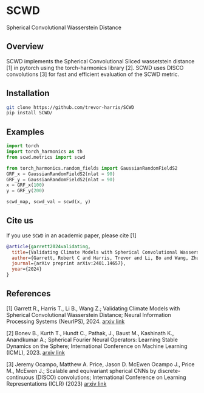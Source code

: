 # SCWD
Spherical Convolutional Wasserstein Distance

## Overview

SCWD implements the Spherical Convolutional Sliced wassetstein distance [1] in pytorch using the torch-harmonics library [2]. SCWD uses DISCO convolutions [3] for fast and efficient evaluation of the SCWD metric.

## Installation
```bash
git clone https://github.com/trevor-harris/SCWD
pip install SCWD/
```

## Examples

```python
import torch
import torch_harmonics as th
from scwd.metrics import scwd

from torch_harmonics.random_fields import GaussianRandomFieldS2
GRF_x = GaussianRandomFieldS2(nlat = 90)
GRF_y = GaussianRandomFieldS2(nlat = 90)
x = GRF_x(100)
y = GRF_y(200)

scwd_map, scwd_val = scwd(x, y)
```

## Cite us

If you use `SCWD` in an academic paper, please cite [1]

```bibtex
@article{garrett2024validating,
  title={Validating Climate Models with Spherical Convolutional Wasserstein Distance},
  author={Garrett, Robert C and Harris, Trevor and Li, Bo and Wang, Zhuo},
  journal={arXiv preprint arXiv:2401.14657},
  year={2024}
}
```
## References
<a id='1'>[1]</a>
Garrett R., Harris T., Li B., Wang Z.; 
Validating Climate Models with Spherical Convolutional Wasserstein Distance;
Neural Information Processing Systems (NeurIPS), 2024. [arxiv link](https://arxiv.org/abs/2401.14657)

<a id="1">[2]</a>
Bonev B., Kurth T., Hundt C., Pathak, J., Baust M., Kashinath K., Anandkumar A.;
Spherical Fourier Neural Operators: Learning Stable Dynamics on the Sphere;
International Conference on Machine Learning (ICML), 2023. [arxiv link](https://arxiv.org/abs/2306.03838)

<a id="1">[3]</a>
Jeremy Ocampo, Matthew A. Price, Jason D. McEwen
Ocampo J., Price M., McEwen J.;
Scalable and equivariant spherical CNNs by discrete-continuous (DISCO) convolutions;
International Conference on Learning Representations (ICLR) (2023) [arxiv link](https://arxiv.org/abs/2209.13603)



